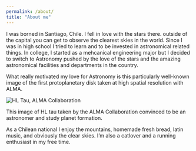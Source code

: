 ```yaml
---
permalink: /about/
title: "About me"
---
```



I was borned in Santiago, Chile. I fell in love with the stars there. outside of the capital you can get to observe the clearest skies in the world. Since I was in high school I tried to learn and to be invested in astronomical related things. In college, I started as a mehcanical engineering major but I decided to switch  to Astronomy pushed by the love of the stars and the amazing astronomical facilities and departments in the country.


What really motivated my love for Astronomy is this particularly well-known image of the first protoplanetary disk taken at high spatial resolution with ALMA. 


![HL Tau, ALMA Collaboration](https:falarcon.github.io/assets/images/hltau.png "")

This image of HL tau taken by the ALMA Collaboration convinced to be an astronomer and study planet formation.

As a Chilean national I enjoy the mountains, homemade fresh bread, latin music, and obviously the clear skies. I’m also a catlover and a running enthusiast in my free time.

